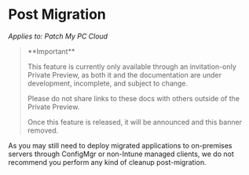 # Post Migration

_Applies to: Patch My PC Cloud_

> \*\*Important\*\*
>
> This feature is currently only available through an invitation-only Private Preview, as both it and the documentation are under development, incomplete, and subject to change.
>
> Please do not share links to these docs with others outside of the Private Preview.
>
> Once this feature is released, it will be announced and this banner removed.

As you may still need to deploy migrated applications to on-premises servers through ConfigMgr or non-Intune managed clients, we do not recommend you perform any kind of cleanup post-migration.
